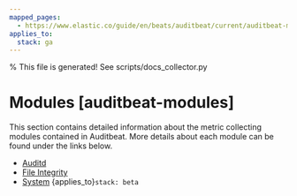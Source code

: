 ```yaml
---
mapped_pages:
  - https://www.elastic.co/guide/en/beats/auditbeat/current/auditbeat-modules.html
applies_to:
  stack: ga
---
```


% This file is generated! See scripts/docs_collector.py

# Modules [auditbeat-modules]

This section contains detailed information about the metric collecting modules contained in Auditbeat. More details about each module can be found under the links below.

* [Auditd](/reference/auditbeat/auditbeat-module-auditd.md)
* [File Integrity](/reference/auditbeat/auditbeat-module-file_integrity.md)
* [System](/reference/auditbeat/auditbeat-module-system.md) {applies_to}`stack: beta`

